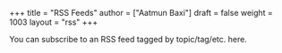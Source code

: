 +++
title = "RSS Feeds"
author = ["Aatmun Baxi"]
draft = false
weight = 1003
layout = "rss"
+++

You can subscribe to an RSS feed tagged by topic/tag/etc. here.
